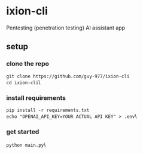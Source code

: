 # ixion-cli
Pentesting (penetration testing) AI assistant app

## setup
### clone the repo
```git clone https://github.com/guy-977/ixion-cli```\
```cd ixion-cli```\
### install requirements
```pip install -r requirements.txt```\
```echo "OPENAI_API_KEY=YOUR ACTUAL API KEY" > .env```\
### get started
```python main.py```\

